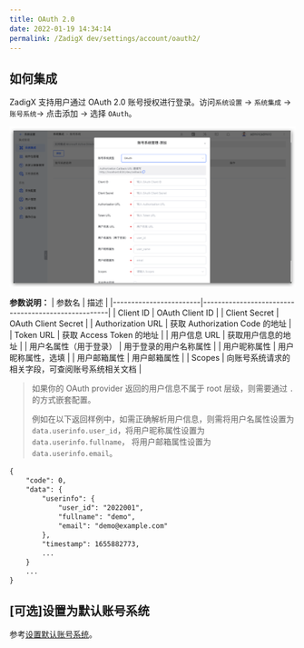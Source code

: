 ```yaml
---
title: OAuth 2.0
date: 2022-01-19 14:34:14
permalink: /ZadigX dev/settings/account/oauth2/
---
```


## 如何集成

ZadigX 支持用户通过 OAuth 2.0 账号授权进行登录。访问`系统设置` -> `系统集成` -> `账号系统`-> 点击添加 -> 选择 `OAuth`。

![oauth](../_images/user_account_oauth2.png)

**参数说明：**
| 参数名                 | 描述                                                 |
|------------------------|----------------------------------------------------|
| Client ID              | OAuth Client ID                                    |
| Client Secret          | OAuth Client Secret                                |
| Authorization URL      | 获取 Authorization Code 的地址                       |
| Token URL              | 获取 Access Token 的地址                             |
| 用户信息 URL            | 获取用户信息的地址                                     |
| 用户名属性（用于登录）     | 用于登录的用户名称属性                                 |
| 用户昵称属性             | 用户昵称属性，选填                                     |
| 用户邮箱属性             | 用户邮箱属性                                          |
| Scopes                 | 向账号系统请求的相关字段，可查阅账号系统相关文档            |

> 如果你的 OAuth provider 返回的用户信息不属于 root 层级，则需要通过 `.` 的方式嵌套配置。
>
> 例如在以下返回样例中，如需正确解析用户信息，则需将用户名属性设置为 `data.userinfo.user_id`，将用户昵称属性设置为 `data.userinfo.fullname`， 将用户邮箱属性设置为 `data.userinfo.email`。
```
{
    "code": 0,
    "data": {
        "userinfo": {
            "user_id": "2022001",
            "fullname": "demo",
            "email": "demo@example.com"
        },
        "timestamp": 1655882773,
        ...
    }
    ...
}
```

## [可选]设置为默认账号系统
参考[设置默认账号系统](/ZadigX%20dev/settings/account/ldap/#可选-设置为默认账号系统)。
